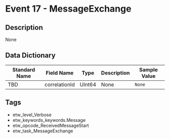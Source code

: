 # Event 17 - MessageExchange

## Description
None

## Data Dictionary
|Standard Name|Field Name|Type|Description|Sample Value|
|---|---|---|---|---|
|TBD|correlationId|UInt64|None|`None`|

## Tags
* etw_level_Verbose
* etw_keywords_keywords.Message
* etw_opcode_ReceivedMessageStart
* etw_task_MessageExchange